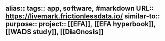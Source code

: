 alias::
tags:: app, software, #markdown 
URL:: https://livemark.frictionlessdata.io/
similar-to:: 
purpose::
project:: [[EFA]], [[EFA hyperbook]], [[WADS study]], [[DiaGnosis]]
-